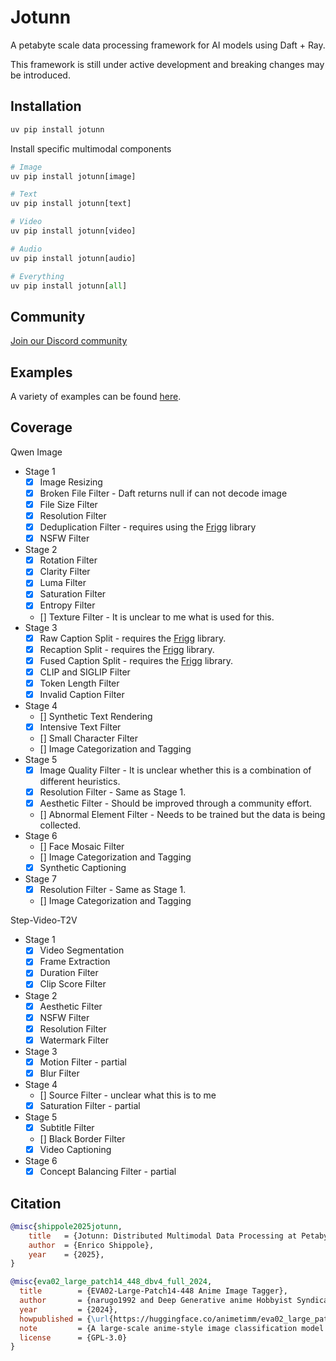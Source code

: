 # Jotunn

A petabyte scale data processing framework for AI models using Daft + Ray.

This framework is still under active development and breaking changes may be introduced.

## Installation
```python
uv pip install jotunn
```
Install specific multimodal components
```python
# Image
uv pip install jotunn[image]

# Text
uv pip install jotunn[text]

# Video
uv pip install jotunn[video]

# Audio
uv pip install jotunn[audio]

# Everything
uv pip install jotunn[all]
```

## Community
[Join our Discord community](https://discord.gg/Fh4DfwQGhd)

## Examples

A variety of examples can be found [here](https://github.com/teraflop-ai/jotunn/tree/main/examples).

## Coverage

Qwen Image
- Stage 1
    - [x] Image Resizing
    - [x] Broken File Filter - Daft returns null if can not decode image
    - [x] File Size Filter
    - [x] Resolution Filter
    - [x] Deduplication Filter - requires using the [Frigg](https://github.com/teraflop-ai/frigg) library
    - [x] NSFW Filter
- Stage 2
    - [x] Rotation Filter
    - [x] Clarity Filter
    - [x] Luma Filter
    - [x] Saturation Filter
    - [x] Entropy Filter
    - [] Texture Filter - It is unclear to me what is used for this.
- Stage 3
    - [x] Raw Caption Split - requires the [Frigg](https://github.com/teraflop-ai/frigg) library.
    - [x] Recaption Split - requires the [Frigg](https://github.com/teraflop-ai/frigg) library.
    - [x] Fused Caption Split - requires the [Frigg](https://github.com/teraflop-ai/frigg) library.
    - [x] CLIP and SIGLIP Filter
    - [x] Token Length Filter
    - [x] Invalid Caption Filter
- Stage 4
    - [] Synthetic Text Rendering
    - [x] Intensive Text Filter
    - [] Small Character Filter
    - [] Image Categorization and Tagging
- Stage 5
    - [x] Image Quality Filter - It is unclear whether this is a combination of different heuristics. 
    - [x] Resolution Filter - Same as Stage 1.
    - [x] Aesthetic Filter - Should be improved through a community effort.
    - [] Abnormal Element Filter - Needs to be trained but the data is being collected.
- Stage 6
    - [] Face Mosaic Filter
    - [] Image Categorization and Tagging
    - [x] Synthetic Captioning
- Stage 7
    - [x] Resolution Filter - Same as Stage 1.
    - [] Image Categorization and Tagging 

Step-Video-T2V
- Stage 1
    - [x] Video Segmentation
    - [x] Frame Extraction
    - [x] Duration Filter
    - [x] Clip Score Filter
- Stage 2
    - [x] Aesthetic Filter
    - [x] NSFW Filter
    - [x] Resolution Filter
    - [x] Watermark Filter
- Stage 3
    - [x] Motion Filter - partial
    - [x] Blur Filter
- Stage 4
    - [] Source Filter - unclear what this is to me
    - [x] Saturation Filter - partial
- Stage 5
    - [x] Subtitle Filter
    - [] Black Border Filter
    - [x] Video Captioning
- Stage 6
    - [x] Concept Balancing Filter - partial

## Citation
```bibtex
@misc{shippole2025jotunn,
    title   = {Jotunn: Distributed Multimodal Data Processing at Petabyte Scale},
    author  = {Enrico Shippole},
    year    = {2025},
}
```
```bibtex
@misc{eva02_large_patch14_448_dbv4_full_2024,
  title        = {EVA02-Large-Patch14-448 Anime Image Tagger},
  author       = {narugo1992 and Deep Generative anime Hobbyist Syndicate (DeepGHS)},
  year         = {2024},
  howpublished = {\url{https://huggingface.co/animetimm/eva02_large_patch14_448.dbv4-full}},
  note         = {A large-scale anime-style image classification model based on EVA02-Large architecture, fine-tuned on Danbooru dataset for multi-label tagging with 12,476 tags including general, character, and rating categories. Model parameters: 316.8M, input resolution: 448×448.},
  license      = {GPL-3.0}
}
```